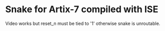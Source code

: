 # Snake for Artix-7 compiled with ISE

Video works but reset_n must be tied to '1' otherwise
snake is unroutable.
